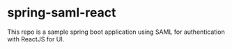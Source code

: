# spring-saml-react
This repo is a sample spring boot application using SAML for authentication with ReactJS for UI.
